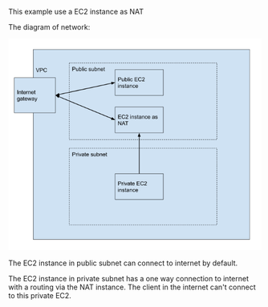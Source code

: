 This example use a EC2 instance as NAT

The diagram of network:

<img title="network diagram" src="images/network-layout.png">

The EC2 instance in public subnet can connect to internet by default.

The EC2 instance in private subnet has a one way connection to internet with a 
routing via the NAT instance. The client in the internet can't connect to 
this private EC2.